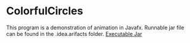 # ColorfulCircles
This program is a demonstration of animation in Javafx. Runnable jar file can be found in the .idea.arifacts folder.
[Executable Jar](https://github.com/rmmcguire7633/ColorfulCircles/tree/master/jar)

